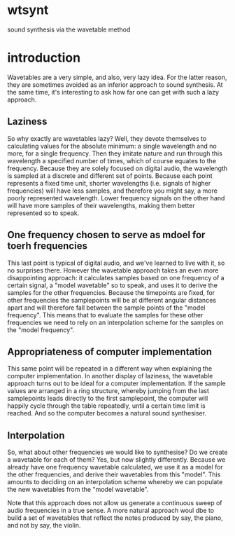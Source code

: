 # wtsynt
sound synthesis via the wavetable method

# introduction
Wavetables are a very simple, and also, very lazy idea. For the latter reason, they are sometimes avoided as an inferior approach to sound synthesis. At the same time, it's interesting to ask how far one can get with such a lazy approach.

## Laziness
So why exactly are wavetables lazy? Well, they devote themselves to calculating values for the absolute minimum: a single wavelength and no more, for a single frequency. Then they imitate nature and run through this wavelength a specified number of times, which of course equates to the frequency. Because they are solely focused on digital audio, the wavelength is sampled at a discrete and different set of points. Because each point represents a fixed time unit, shorter wavelengths (i.e. signals of higher frequencies) will have less samples, and therefore you might say, a more poorly represented wavelength. Lower frequency signals on the other hand will have more samples of their wavelengths, making them better represented so to speak.

## One frequency chosen to serve as mdoel for toerh frequencies
This last point is typical of digital audio, and we've learned to live with it, so no surprises there. However the wavetable approach takes an even more disappointing approach: it calculates samples based on one frequency of a certain signal, a "model wavetable" so to speak, and uses it to derive the samples for the other frequencies. Because the timepoints are fixed, for other frequencies the samplepoints will be at different angular distances apart and will therefore fall between the sample points of the "model frequency". This means that to evaluate the samples for these other frequencies we need to rely on an interpolation scheme for the samples on the "model frequency".

## Appropriateness of computer implementation
This same point will be repeated in a different way when explaining the computer implementation. In another display of laziness, the wavetable approach turns out to be ideal for a computer implementation. If the sample values are arranged in a ring structure, whereby jumping from the last samplepoints leads directly to the first samplepoint, the computer will happily cycle through the table repeatedly, until a certain time limit is reached. And so the computer becomes a natural sound synthesiser.

## Interpolation
So, what about other frequencies we would like to synthesise? Do we create a wavetable for each of them? Yes, but now slightly differently. Because we already have one frequency wavetable calculated, we use it as a model for the other frequencies, and derive their wavetables from this "model". This amounts to deciding on an interpolation scheme whereby we can populate the new wavetables from the "model wavetable".

Note that this approach does not allow us generate a continuous sweep of audio frequencies in a true sense. A more natural approach woul dbe to build a set of wavetables that reflect the notes produced by say, the piano, and not by say, the violin.

